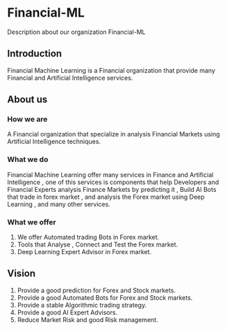 # Financial-ML
Description about our organization Financial-ML

## Introduction
Financial Machine Learning is a Financial organization that provide many Financial and Artificial Intelligence services.
## About us 
### How we are
A Financial organization that specialize in analysis Financial Markets using Artificial Intelligence techniques.
### What we do
Financial Machine Learning offer many services in Finance and Artificial Intelligence , one of this services is components that help Developers and Financial Experts analysis Finance Markets by predicting it , Build AI Bots that trade in forex market , and analysis  the Forex market using Deep Learning , and many other services.
### What we offer
1. We offer Automated trading Bots in Forex market.
1. Tools that Analyse , Connect and Test the Forex market.
1. Deep Learning Expert Advisor in Forex market.
## Vision
1. Provide a good prediction for Forex and Stock markets.
1. Provide a good Automated Bots for Forex and Stock markets.
1. Provide a stable Algorithmic trading strategy.
1. Provide a good AI Expert Advisors.
1. Reduce Market Risk and good Risk management.
